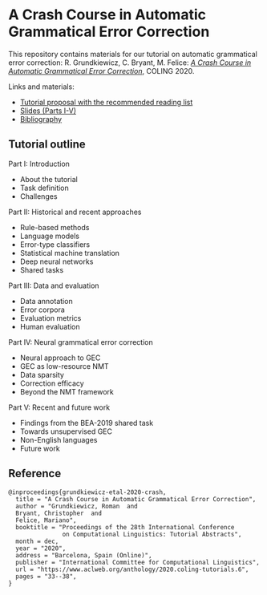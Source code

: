 # A Crash Course in Automatic Grammatical Error Correction

This repository contains materials for our tutorial on automatic grammatical
error correction: R. Grundkiewicz, C. Bryant, M. Felice: [_A Crash Course in
Automatic Grammatical Error
Correction_](https://www.aclweb.org/anthology/2020.coling-tutorials.6/),
COLING 2020.

Links and materials:

* [Tutorial proposal with the recommended reading list](https://www.aclweb.org/anthology/2020.coling-tutorials.6.pdf)
* [Slides (Parts I-V)](/slides/GEC_tutorial_2020.pdf)
* [Bibliography](/slides/gec2020.bib)


## Tutorial outline

Part I: Introduction

* About the tutorial
* Task definition
* Challenges

Part II: Historical and recent approaches

* Rule-based methods
* Language models
* Error-type classifiers
* Statistical machine translation
* Deep neural networks
* Shared tasks

Part III: Data and evaluation

* Data annotation
* Error corpora
* Evaluation metrics
* Human evaluation

Part IV: Neural grammatical error correction

* Neural approach to GEC
* GEC as low-resource NMT
* Data sparsity
* Correction efficacy
* Beyond the NMT framework

Part V: Recent and future work

* Findings from the BEA-2019 shared task
* Towards unsupervised GEC
* Non-English languages
* Future work


## Reference

```
@inproceedings{grundkiewicz-etal-2020-crash,
  title = "A Crash Course in Automatic Grammatical Error Correction",
  author = "Grundkiewicz, Roman  and
  Bryant, Christopher  and
  Felice, Mariano",
  booktitle = "Proceedings of the 28th International Conference
               on Computational Linguistics: Tutorial Abstracts",
  month = dec,
  year = "2020",
  address = "Barcelona, Spain (Online)",
  publisher = "International Committee for Computational Linguistics",
  url = "https://www.aclweb.org/anthology/2020.coling-tutorials.6",
  pages = "33--38",
}

```

